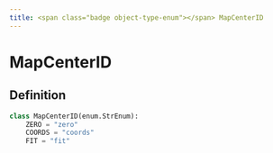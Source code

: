 ```yaml
---
title: <span class="badge object-type-enum"></span> MapCenterID
---
```

# <span class="badge object-type-enum"></span> MapCenterID

## Definition

```python
class MapCenterID(enum.StrEnum):
    ZERO = "zero"
    COORDS = "coords"
    FIT = "fit"
```
